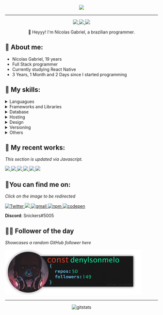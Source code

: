 <p align="center">
  <img src="./src/resources/images/header.gif" />
</p>
<hr>

<p align="center">
    <a href="https://twitter.com/imnickgabe">
    <img src="https://img.shields.io/badge/Twitter-307cc5?style=for-the-badge&logo=twitter&logoColor=white"/>
    </a>
    <a href="https://www.linkedin.com/in/nickgabe/">
    <img src="https://img.shields.io/badge/LinkedIn-307cc5?style=for-the-badge&logo=linkedin&logoColor=white"/>
    </a>
    <img src="https://komarev.com/ghpvc/?username=Nick-Gabe&style=for-the-badge"/>
</p>

<p align="center">
👋 Heyyy! I'm Nícolas Gabriel, a brazilian programmer.
</p>

## **🐉 About me:**
* Nícolas Gabriel, 19 years
* Full Stack programmer
* Currently studying React Native
* 3 Years, 1 Month and 2 Days since I started programming

## **💬 My skills:**
<details>
  <summary>Languagues</summary>
 
 > ![JavaScript](https://img.shields.io/badge/javascript-%23323330.svg?style=for-the-badge&logo=javascript&logoColor=%23F7DF1E)
![TypeScript](https://img.shields.io/badge/typescript-%23007ACC.svg?style=for-the-badge&logo=typescript&logoColor=white)
![HTML5](https://img.shields.io/badge/html5-%23E34F26.svg?style=for-the-badge&logo=html5&logoColor=white)
![Markdown](https://img.shields.io/badge/markdown-%23000000.svg?style=for-the-badge&logo=markdown&logoColor=white)
![CSS3](https://img.shields.io/badge/css3-%231572B6.svg?style=for-the-badge&logo=css3&logoColor=white)
</details>

<details>
  <summary>Frameworks and Libraries</summary>
  
> ![React](https://img.shields.io/badge/react-%2320232a.svg?style=for-the-badge&logo=react&logoColor=%2361DAFB)
![jQuery](https://img.shields.io/badge/jquery-%230769AD.svg?style=for-the-badge&logo=jquery&logoColor=white)
![SASS](https://img.shields.io/badge/SASS-hotpink.svg?style=for-the-badge&logo=SASS&logoColor=white)
![Ant-Design](https://img.shields.io/badge/-AntDesign-%230170FE?style=for-the-badge&logo=ant-design&logoColor=white)
![Chakra](https://img.shields.io/badge/chakra-%234ED1C5.svg?style=for-the-badge&logo=chakraui&logoColor=white)
![Bootstrap](https://img.shields.io/badge/bootstrap-%23563D7C.svg?style=for-the-badge&logo=bootstrap&logoColor=white)
![NodeJS](https://img.shields.io/badge/node.js-6DA55F?style=for-the-badge&logo=node.js&logoColor=white)
![Jest](https://img.shields.io/badge/-jest-%23C21325?style=for-the-badge&logo=jest&logoColor=white)
![ESLint](https://img.shields.io/badge/ESLint-4B3263?style=for-the-badge&logo=eslint&logoColor=white)
![Strapi](https://img.shields.io/badge/strapi-%232E7EEA.svg?style=for-the-badge&logo=strapi&logoColor=white)
</details>

<details>
  <summary>Database</summary>
  
> ![Firebase](https://img.shields.io/badge/firebase-%23039BE5.svg?style=for-the-badge&logo=firebase)
![MongoDB](https://img.shields.io/badge/MongoDB-%234ea94b.svg?style=for-the-badge&logo=mongodb&logoColor=white)
</details>

<details>
  <summary>Hosting</summary>
  
> ![Netlify](https://img.shields.io/badge/netlify-%23000000.svg?style=for-the-badge&logo=netlify&logoColor=#00C7B7)
![Vercel](https://img.shields.io/badge/vercel-%23000000.svg?style=for-the-badge&logo=vercel&logoColor=white)
![Heroku](https://img.shields.io/badge/heroku-%23430098.svg?style=for-the-badge&logo=heroku&logoColor=white)
</details>

<details>
  <summary>Design</summary>
  
> ![Photoshop](https://img.shields.io/badge/adobe%20photoshop-%2331A8FF.svg?style=for-the-badge&logo=adobe%20photoshop&logoColor=white)
![Figma](https://img.shields.io/badge/figma-%23F24E1E.svg?style=for-the-badge&logo=figma&logoColor=white)
</details>

<details>
  <summary>Versioning</summary>
  
> ![NPM](https://img.shields.io/badge/NPM-%23000000.svg?style=for-the-badge&logo=npm&logoColor=white)
![Git](https://img.shields.io/badge/git-%23F05033.svg?style=for-the-badge&logo=git&logoColor=white)
![GitHub](https://img.shields.io/badge/github-%23121011.svg?style=for-the-badge&logo=github&logoColor=white)
</details>

<details>
  <summary>Others</summary>
  
> ![Visual Studio Code](https://img.shields.io/badge/Visual%20Studio%20Code-0078d7.svg?style=for-the-badge&logo=visual-studio-code&logoColor=white)
![Docker](https://img.shields.io/badge/docker-%230db7ed.svg?style=for-the-badge&logo=docker&logoColor=white)
![Jira](https://img.shields.io/badge/jira-%230A0FFF.svg?style=for-the-badge&logo=jira&logoColor=white)
</details>

## **🚀 My recent works:**
*This section is updated via Javascript.*

<a href="https://github.com/Nick-Gabe/better-format">
    <img height=100 src="https://github-readme-stats.vercel.app/api/pin/?username=nick-gabe&repo=better-format&theme=moltack&border_radius=20"/>
  </a>
<a href="https://github.com/Nick-Gabe/FAPI-whack-a-potatoe">
    <img height=100 src="https://github-readme-stats.vercel.app/api/pin/?username=nick-gabe&repo=FAPI-whack-a-potatoe&theme=moltack&border_radius=20"/>
  </a>
<a href="https://github.com/Nick-Gabe/elkjs">
    <img height=100 src="https://github-readme-stats.vercel.app/api/pin/?username=nick-gabe&repo=elkjs&theme=moltack&border_radius=20"/>
  </a>
<a href="https://github.com/Nick-Gabe/dagre">
    <img height=100 src="https://github-readme-stats.vercel.app/api/pin/?username=nick-gabe&repo=dagre&theme=moltack&border_radius=20"/>
  </a>
<a href="https://github.com/Nick-Gabe/central-nickgabe">
    <img height=100 src="https://github-readme-stats.vercel.app/api/pin/?username=nick-gabe&repo=central-nickgabe&theme=moltack&border_radius=20"/>
  </a>
<a href="https://github.com/Nick-Gabe/Discord-bad-apple">
    <img height=100 src="https://github-readme-stats.vercel.app/api/pin/?username=nick-gabe&repo=Discord-bad-apple&theme=moltack&border_radius=20"/>
  </a>


## **🌠You can find me on:**
*Click on the image to be redirected*

<a href="https://twitter.com/MyNickIsNick_"><img alt=Twitter src="https://img.shields.io/badge/twitter-%231DA1F2.svg?style=for-the-badge&logo=Twitter&logoColor=white">
</a>
<a href="https://www.linkedin.com/in/nicolas-gabriel/">
<img src="https://img.shields.io/badge/linkedin-%230077B5.svg?style=for-the-badge&logo=linkedin&logoColor=white"/>
</a>
<a href="mailto:NicolasGabrielContato@gmail.com">
<img alt=gmail src="https://img.shields.io/badge/Gmail-D14836?style=for-the-badge&logo=gmail&logoColor=white"/>
</a>
<a href="https://www.npmjs.com/~nick-gabe">
<img alt=npm src="https://img.shields.io/badge/NPM-%23000000.svg?style=for-the-badge&logo=npm&logoColor=white"/>
</a>
<a href="https://codepen.io/nick-gabe">
<img alt=codepen src="https://img.shields.io/badge/CodePen-white?style=for-the-badge&logo=codepen&logoColor=black"/>
</a>

**Discord**: Snickers#5005

## 🐱‍💻 **Follower of the day**
*Showcases a random GitHub follower here*

<a href="https://github.com/denylsonmelo" alt="Denylson Melo"><img style="height:150px;" src=./src/resources/images/randomFollower.png alt="Follower of the day"/></a>
<hr>

<p align="center">
<img alt=gitstats src="https://github-readme-stats.vercel.app/api?username=Nick-Gabe&theme=moltack"/>
</p>
